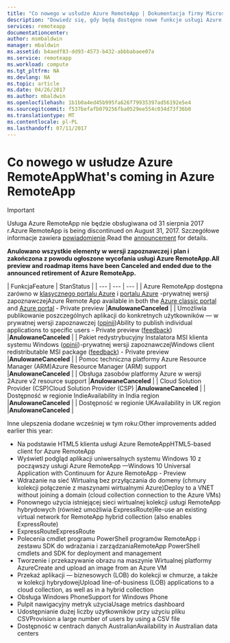 ```yaml
---
title: "Co nowego w usłudze Azure RemoteApp | Dokumentacja firmy Microsoft"
description: "Dowiedz się, gdy będą dostępne nowe funkcje usługi Azure RemoteApp"
services: remoteapp
documentationcenter: 
author: msmbaldwin
manager: mbaldwin
ms.assetid: b4aedf83-dd93-4573-b432-abbbabaee07a
ms.service: remoteapp
ms.workload: compute
ms.tgt_pltfrm: NA
ms.devlang: NA
ms.topic: article
ms.date: 04/26/2017
ms.author: mbaldwin
ms.openlocfilehash: 1b1b0a4ed45b995fa626f79935397ad56192e5e4
ms.sourcegitcommit: f537befafb079256fba0529ee554c034d73f36b0
ms.translationtype: MT
ms.contentlocale: pl-PL
ms.lasthandoff: 07/11/2017
---
```

# <a name="whats-coming-in-azure-remoteapp"></a><span data-ttu-id="cf4a8-103">Co nowego w usłudze Azure RemoteApp</span><span class="sxs-lookup"><span data-stu-id="cf4a8-103">What's coming in Azure RemoteApp</span></span>
> [!IMPORTANT]
> <span data-ttu-id="cf4a8-104">Usługa Azure RemoteApp nie będzie obsługiwana od 31 sierpnia 2017 r.</span><span class="sxs-lookup"><span data-stu-id="cf4a8-104">Azure RemoteApp is being discontinued on August 31, 2017.</span></span> <span data-ttu-id="cf4a8-105">Szczegółowe informacje zawiera [powiadomienie](https://go.microsoft.com/fwlink/?linkid=821148).</span><span class="sxs-lookup"><span data-stu-id="cf4a8-105">Read the [announcement](https://go.microsoft.com/fwlink/?linkid=821148) for details.</span></span>
> 
> 

<span data-ttu-id="cf4a8-106">**Anulowano wszystkie elementy w wersji zapoznawczej i plan i zakończona z powodu ogłoszone wycofania usługi Azure RemoteApp.**</span><span class="sxs-lookup"><span data-stu-id="cf4a8-106">**All preview and roadmap items have been Canceled and ended due to the announced retirement of Azure RemoteApp.**</span></span>

| <span data-ttu-id="cf4a8-107">Funkcja</span><span class="sxs-lookup"><span data-stu-id="cf4a8-107">Feature</span></span> | <span data-ttu-id="cf4a8-108">Stan</span><span class="sxs-lookup"><span data-stu-id="cf4a8-108">Status</span></span> |
| --- | --- | --- |
| <span data-ttu-id="cf4a8-109">Azure RemoteApp dostępna zarówno w [klasycznego portalu Azure](http://manage.windowsazure.com) i [portalu Azure](https://portal.azure.com) -prywatnej wersji zapoznawczej</span><span class="sxs-lookup"><span data-stu-id="cf4a8-109">Azure Remote App available in both the [Azure classic portal](http://manage.windowsazure.com) and [Azure portal](https://portal.azure.com) - Private preview</span></span> |<span data-ttu-id="cf4a8-110">**Anulowane**</span><span class="sxs-lookup"><span data-stu-id="cf4a8-110">**Canceled**</span></span> |
| <span data-ttu-id="cf4a8-111">Umożliwia publikowanie poszczególnych aplikacji do konkretnych użytkowników — w prywatnej wersji zapoznawczej ([opinii](https://feedback.azure.com/forums/247748-azure-remoteapp/suggestions/6067043-allow-the-ability-to-publish-specific-apps-to-spec/))</span><span class="sxs-lookup"><span data-stu-id="cf4a8-111">Ability to publish individual applications to specific users - Private preview ([feedback](https://feedback.azure.com/forums/247748-azure-remoteapp/suggestions/6067043-allow-the-ability-to-publish-specific-apps-to-spec/))</span></span> |<span data-ttu-id="cf4a8-112">**Anulowane**</span><span class="sxs-lookup"><span data-stu-id="cf4a8-112">**Canceled**</span></span> |
| <span data-ttu-id="cf4a8-113">Pakiet redystrybucyjny Instalatora MSI klienta systemu Windows ([opinii](https://feedback.azure.com/forums/247748-azure-remoteapp/suggestions/6627191-client-deployment-provide-an-msi-package-to-allo/))-prywatnej wersji zapoznawczej</span><span class="sxs-lookup"><span data-stu-id="cf4a8-113">Windows client redistributable MSI package ([feedback](https://feedback.azure.com/forums/247748-azure-remoteapp/suggestions/6627191-client-deployment-provide-an-msi-package-to-allo/)) - Private preview</span></span> |<span data-ttu-id="cf4a8-114">**Anulowane**</span><span class="sxs-lookup"><span data-stu-id="cf4a8-114">**Canceled**</span></span> |
| <span data-ttu-id="cf4a8-115">Pomoc techniczna platformy Azure Resource Manager (ARM)</span><span class="sxs-lookup"><span data-stu-id="cf4a8-115">Azure Resource Manager (ARM) support</span></span> |<span data-ttu-id="cf4a8-116">**Anulowane**</span><span class="sxs-lookup"><span data-stu-id="cf4a8-116">**Canceled**</span></span> |
| <span data-ttu-id="cf4a8-117">Obsługa zasobów platformy Azure w wersji 2</span><span class="sxs-lookup"><span data-stu-id="cf4a8-117">Azure v2 resource support</span></span> |<span data-ttu-id="cf4a8-118">**Anulowane**</span><span class="sxs-lookup"><span data-stu-id="cf4a8-118">**Canceled**</span></span> |
| <span data-ttu-id="cf4a8-119">Cloud Solution Provider (CSP)</span><span class="sxs-lookup"><span data-stu-id="cf4a8-119">Cloud Solution Provider (CSP)</span></span> |<span data-ttu-id="cf4a8-120">**Anulowane**</span><span class="sxs-lookup"><span data-stu-id="cf4a8-120">**Canceled**</span></span> |
| <span data-ttu-id="cf4a8-121">Dostępność w regionie Indie</span><span class="sxs-lookup"><span data-stu-id="cf4a8-121">Availability in India region</span></span> |<span data-ttu-id="cf4a8-122">**Anulowane**</span><span class="sxs-lookup"><span data-stu-id="cf4a8-122">**Canceled**</span></span> |
| <span data-ttu-id="cf4a8-123">Dostępność w regionie UK</span><span class="sxs-lookup"><span data-stu-id="cf4a8-123">Availability in UK region</span></span> |<span data-ttu-id="cf4a8-124">**Anulowane**</span><span class="sxs-lookup"><span data-stu-id="cf4a8-124">**Canceled**</span></span> |

<span data-ttu-id="cf4a8-125">Inne ulepszenia dodane wcześniej w tym roku:</span><span class="sxs-lookup"><span data-stu-id="cf4a8-125">Other improvements added earlier this year:</span></span>

* <span data-ttu-id="cf4a8-126">Na podstawie HTML5 klienta usługi Azure RemoteApp</span><span class="sxs-lookup"><span data-stu-id="cf4a8-126">HTML5-based client for Azure RemoteApp</span></span>
* <span data-ttu-id="cf4a8-127">Wyświetl podgląd aplikacji uniwersalnych systemu Windows 10 z począwszy usługi Azure RemoteApp —</span><span class="sxs-lookup"><span data-stu-id="cf4a8-127">Windows 10 Universal Application with Continuum for Azure RemoteApp - Preview</span></span>
* <span data-ttu-id="cf4a8-128">Wdrażanie na sieć Wirtualną bez przyłączania do domeny (chmury kolekcji połączenie z maszynami wirtualnymi Azure)</span><span class="sxs-lookup"><span data-stu-id="cf4a8-128">Deploy to a VNET without joining a domain (cloud collection connection to the Azure VMs)</span></span>
* <span data-ttu-id="cf4a8-129">Ponownego użycia istniejącej sieci wirtualnej kolekcji usługi RemoteApp hybrydowych (również umożliwia ExpressRoute)</span><span class="sxs-lookup"><span data-stu-id="cf4a8-129">Re-use an existing virtual network for RemoteApp hybrid collection (also enables ExpressRoute)</span></span>
* <span data-ttu-id="cf4a8-130">ExpressRoute</span><span class="sxs-lookup"><span data-stu-id="cf4a8-130">ExpressRoute</span></span>
* <span data-ttu-id="cf4a8-131">Polecenia cmdlet programu PowerShell programów RemoteApp i zestawu SDK do wdrażania i zarządzania</span><span class="sxs-lookup"><span data-stu-id="cf4a8-131">RemoteApp PowerShell cmdlets and SDK for deployment and management</span></span>
* <span data-ttu-id="cf4a8-132">Tworzenie i przekazywanie obrazu na maszynie Wirtualnej platformy Azure</span><span class="sxs-lookup"><span data-stu-id="cf4a8-132">Create and upload an image from an Azure VM</span></span>
* <span data-ttu-id="cf4a8-133">Przekaż aplikacji — biznesowych (LOB) do kolekcji w chmurze, a także w kolekcji hybrydowej</span><span class="sxs-lookup"><span data-stu-id="cf4a8-133">Upload line-of-business (LOB) applications to a cloud collection, as well as in a hybrid collection</span></span>
* <span data-ttu-id="cf4a8-134">Obsługa Windows Phone</span><span class="sxs-lookup"><span data-stu-id="cf4a8-134">Support for Windows Phone</span></span>
* <span data-ttu-id="cf4a8-135">Pulpit nawigacyjny metryk użycia</span><span class="sxs-lookup"><span data-stu-id="cf4a8-135">Usage metrics dashboard</span></span>
* <span data-ttu-id="cf4a8-136">Udostępnianie dużej liczby użytkowników przy użyciu pliku CSV</span><span class="sxs-lookup"><span data-stu-id="cf4a8-136">Provision a large number of users by using a CSV file</span></span>
* <span data-ttu-id="cf4a8-137">Dostępność w centrach danych Australian</span><span class="sxs-lookup"><span data-stu-id="cf4a8-137">Availability in Australian data centers</span></span>

